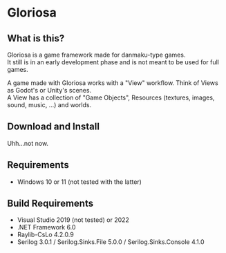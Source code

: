 # Gloriosa
## What is this?
Gloriosa is a game framework made for danmaku-type games.<br>
It still is in an early development phase and is not meant to be used for full games.

A game made with Gloriosa works with a "View" workflow. Think of Views as Godot's or Unity's scenes.<br>
A View has a collection of "Game Objects", Resources (textures, images, sound, music, ...) and worlds.

## Download and Install
Uhh...not now.

## Requirements
* Windows 10 or 11 (not tested with the latter)

## Build Requirements
* Visual Studio 2019 (not tested) or 2022
* .NET Framework 6.0
* Raylib-CsLo 4.2.0.9
* Serilog 3.0.1 / Serilog.Sinks.File 5.0.0 / Serilog.Sinks.Console 4.1.0